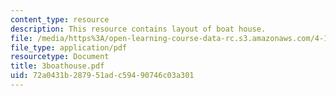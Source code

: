 ```yaml
---
content_type: resource
description: This resource contains layout of boat house.
file: /media/https%3A/open-learning-course-data-rc.s3.amazonaws.com/4-104-architecture-studio-intentions-spring-2005/72a0431b287951adc59490746c03a301_3boathouse.pdf
file_type: application/pdf
resourcetype: Document
title: 3boathouse.pdf
uid: 72a0431b-2879-51ad-c594-90746c03a301
---
```

